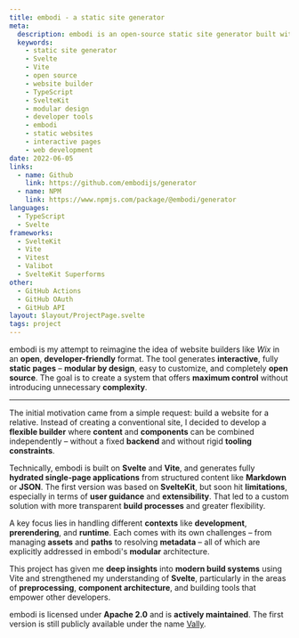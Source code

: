 ```yaml
---
title: embodi - a static site generator
meta:
  description: embodi is an open-source static site generator built with Svelte and Vite. Create interactive, modular static websites with developer-friendly tools and maximum customization control.
  keywords:
    - static site generator
    - Svelte
    - Vite
    - open source
    - website builder
    - TypeScript
    - SvelteKit
    - modular design
    - developer tools
    - embodi
    - static websites
    - interactive pages
    - web development
date: 2022-06-05
links:
  - name: Github
    link: https://github.com/embodijs/generator
  - name: NPM
    link: https://www.npmjs.com/package/@embodi/generator
languages:
  - TypeScript
  - Svelte
frameworks:
  - SvelteKit
  - Vite
  - Vitest
  - Valibot
  - SvelteKit Superforms
other:
  - GitHub Actions
  - GitHub OAuth
  - GitHub API
layout: $layout/ProjectPage.svelte
tags: project
---
```


embodi is my attempt to reimagine the idea of website builders like _Wix_ in an **open**, **developer-friendly** format. The tool generates **interactive**, fully **static pages** – **modular by design**, easy to customize, and completely **open source**. The goal is to create a system that offers **maximum control** without introducing unnecessary **complexity**.

---

The initial motivation came from a simple request: build a website for a relative. Instead of creating a conventional site, I decided to develop a **flexible builder** where **content** and **components** can be combined independently – without a fixed **backend** and without rigid **tooling constraints**.

Technically, embodi is built on **Svelte** and **Vite**, and generates fully **hydrated single-page applications** from structured content like **Markdown** or **JSON**. The first version was based on **SvelteKit**, but soon hit **limitations**, especially in terms of **user guidance** and **extensibility**. That led to a custom solution with more transparent **build processes** and greater flexibility.

A key focus lies in handling different **contexts** like **development**, **prerendering**, and **runtime**. Each comes with its own challenges – from managing **assets** and **paths** to resolving **metadata** – all of which are explicitly addressed in embodi's **modular** architecture.

This project has given me **deep insights** into **modern build systems** using Vite and strengthened my understanding of **Svelte**, particularly in the areas of **preprocessing**, **component architecture**, and building tools that empower other developers.

embodi is licensed under **Apache 2.0** and is **actively maintained**. The first version is still publicly available under the name [Vally](https://gitlab.com/CordlessWool/vally).
